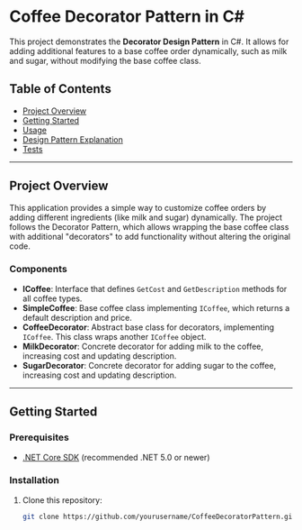 # Coffee Decorator Pattern in C#

This project demonstrates the **Decorator Design Pattern** in C#. It allows for adding additional features to a base coffee order dynamically, such as milk and sugar, without modifying the base coffee class.

## Table of Contents
- [Project Overview](#project-overview)
- [Getting Started](#getting-started)
- [Usage](#usage)
- [Design Pattern Explanation](#design-pattern-explanation)
- [Tests](#tests)

---

## Project Overview

This application provides a simple way to customize coffee orders by adding different ingredients (like milk and sugar) dynamically. The project follows the Decorator Pattern, which allows wrapping the base coffee class with additional "decorators" to add functionality without altering the original code.

### Components
- **ICoffee**: Interface that defines `GetCost` and `GetDescription` methods for all coffee types.
- **SimpleCoffee**: Base coffee class implementing `ICoffee`, which returns a default description and price.
- **CoffeeDecorator**: Abstract base class for decorators, implementing `ICoffee`. This class wraps another `ICoffee` object.
- **MilkDecorator**: Concrete decorator for adding milk to the coffee, increasing cost and updating description.
- **SugarDecorator**: Concrete decorator for adding sugar to the coffee, increasing cost and updating description.

---

## Getting Started

### Prerequisites
- [.NET Core SDK](https://dotnet.microsoft.com/download) (recommended .NET 5.0 or newer)

### Installation

1. Clone this repository:
   ```bash
   git clone https://github.com/yourusername/CoffeeDecoratorPattern.git
